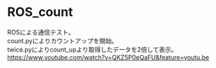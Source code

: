 # ROS_count
ROSによる通信テスト。<br>
count.pyによりカウントアップを開始。<br>
twice.pyによりcount_upより取得したデータを2倍して表示。<br>
https://www.youtube.com/watch?v=QKZ5P0eQaFU&feature=youtu.be
